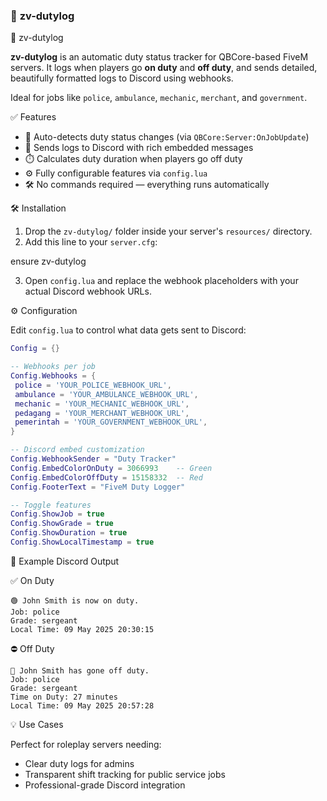 
### 📄 **zv-dutylog**


 🚨 zv-dutylog

**zv-dutylog** is an automatic duty status tracker for QBCore-based FiveM servers. It logs when players go **on duty** and **off duty**, and sends detailed, beautifully formatted logs to Discord using webhooks.

Ideal for jobs like `police`, `ambulance`, `mechanic`, `merchant`, and `government`.


 ✅ Features

- 🔄 Auto-detects duty status changes (via `QBCore:Server:OnJobUpdate`)
- 💬 Sends logs to Discord with rich embedded messages
- ⏱️ Calculates duty duration when players go off duty
- ⚙️ Fully configurable features via `config.lua`
- 🛠️ No commands required — everything runs automatically


 🛠 Installation

1. Drop the `zv-dutylog/` folder inside your server's `resources/` directory.
2. Add this line to your `server.cfg`:


ensure zv-dutylog


3. Open `config.lua` and replace the webhook placeholders with your actual Discord webhook URLs.



 ⚙️ Configuration

Edit `config.lua` to control what data gets sent to Discord:

```lua
Config = {}

-- Webhooks per job
Config.Webhooks = {
 police = 'YOUR_POLICE_WEBHOOK_URL',
 ambulance = 'YOUR_AMBULANCE_WEBHOOK_URL',
 mechanic = 'YOUR_MECHANIC_WEBHOOK_URL',
 pedagang = 'YOUR_MERCHANT_WEBHOOK_URL',
 pemerintah = 'YOUR_GOVERNMENT_WEBHOOK_URL',
}

-- Discord embed customization
Config.WebhookSender = "Duty Tracker"
Config.EmbedColorOnDuty = 3066993    -- Green
Config.EmbedColorOffDuty = 15158332  -- Red
Config.FooterText = "FiveM Duty Logger"

-- Toggle features
Config.ShowJob = true
Config.ShowGrade = true
Config.ShowDuration = true
Config.ShowLocalTimestamp = true
```



💬 Example Discord Output

 ✅ On Duty

```
🟢 John Smith is now on duty.
Job: police
Grade: sergeant
Local Time: 09 May 2025 20:30:15
```

 ⛔ Off Duty

```
🔴 John Smith has gone off duty.
Job: police
Grade: sergeant
Time on Duty: 27 minutes
Local Time: 09 May 2025 20:57:28
```


 💡 Use Cases

Perfect for roleplay servers needing:

* Clear duty logs for admins
* Transparent shift tracking for public service jobs
* Professional-grade Discord integration

